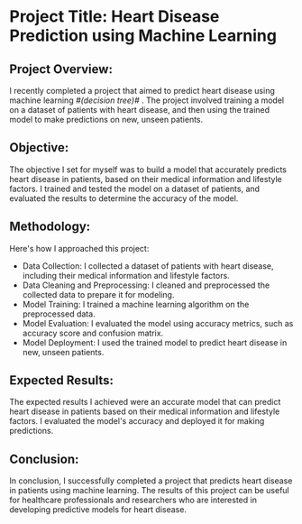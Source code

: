 # Project Title: Heart Disease Prediction using Machine Learning

## Project Overview:
I recently completed a project that aimed to predict heart disease using machine learning *#(decision tree)#* . The project involved training a model on a dataset of patients with heart disease, and then using the trained model to make predictions on new, unseen patients.

## Objective:
The objective I set for myself was to build a model that accurately predicts heart disease in patients, based on their medical information and lifestyle factors. I trained and tested the model on a dataset of patients, and evaluated the results to determine the accuracy of the model.

## Methodology:
Here's how I approached this project:

- Data Collection: I collected a dataset of patients with heart disease, including their medical information and lifestyle factors.
- Data Cleaning and Preprocessing: I cleaned and preprocessed the collected data to prepare it for modeling.
- Model Training: I trained a machine learning algorithm on the preprocessed data.
- Model Evaluation: I evaluated the model using accuracy metrics, such as accuracy score and confusion matrix.
- Model Deployment: I used the trained model to predict heart disease in new, unseen patients.

## Expected Results:
The expected results I achieved were an accurate model that can predict heart disease in patients based on their medical information and lifestyle factors. I evaluated the model's accuracy and deployed it for making predictions.

## Conclusion:
In conclusion, I successfully completed a project that predicts heart disease in patients using machine learning. The results of this project can be useful for healthcare professionals and researchers who are interested in developing predictive models for heart disease.


